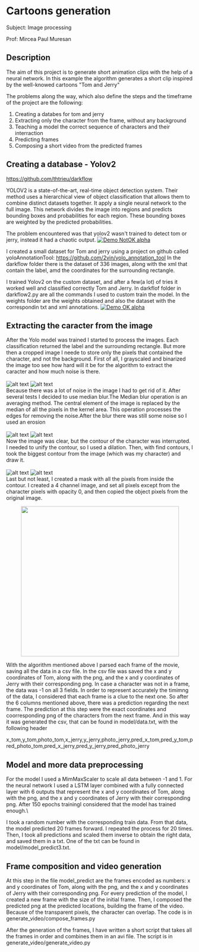 # Cartoons generation
Subject: Image processing

Prof: Mircea Paul Muresan 


## Description

The aim of this project is to generate short animation clips with the help of a neural network. 
In this example the algorithm generates a short clip inspired by the well-knowed cartoons "Tom and Jerry"

The problems along the way, which also define the steps and the timeframe of the project are the following:

1. Creating a databes for tom and jerry
2. Extracting only the character from the frame, without any background
3. Teaching a model the correct sequence of characters and their interraction
4. Predicting frames
5. Composing a short video from the predicted frames

## Creating a database - Yolov2

https://github.com/thtrieu/darkflow

YOLOV2 is a state-of-the-art, real-time object detection system. Their method uses a
hierarchical view of object classification that allows them to
combine distinct datasets together.
It apply a single neural network to the full image. 
This network divides the image into regions and predicts bounding boxes and probabilities for each region. 
These bounding boxes are weighted by the predicted probabilities.

The problem encountered was that yolov2 wasn't trained to detect tom or jerry, instead it had a chaotic output.
[![Demo NotOK alpha](ressources/not_good.gif)](ressources/not_good.gif)

I created a small dataset for Tom and jerry using a project on github called yoloAnnotationTool: https://github.com/2vin/yolo_annotation_tool
In the darkflow folder there is the dataset of 336 images, along with the xml that contain the label, amd the coordinates for the surrounding rectangle.

I trained Yolov2 on the custom dataset, and after a few(a lot) of tries it worked well and classified correctly Tom and Jerry.
In darkflof folder in darkflow2.py are all the commands I used to custom train the model. In the weights folder are the weights obtained and also the dataset with the correspondin txt and xml annotations.
[![Demo OK alpha](ressources/good_class2.gif)](ressources/good_class2.gif.gif)

## Extracting the caracter from the image

After the Yolo model was trained I started to process the images. Each classification returned the label and the surroundimg rectangle. But more then a cropped image I neede to store only the pixels that contained the character, and not the background.
First of all, I grayscaled and binarized the image too see how hard will it be for the algorithm to extract the caracter and how much noise is there.<br/><br/>
![alt text](ressources/1.png)
![alt text](ressources/2.png)<br/>
Because there was a lot of noise in the image I had to get rid of it. After several tests I decided to use median blur.The Median blur operation is an averaging method. The central element of the image is replaced by the median of all the pixels in the kernel area. This operation processes the edges for removing the noise.After the blur there was still some noise so I used an erosion<br/><br/>
![alt text](ressources/3.png)
![alt text](ressources/4.png)<br/>
Now the image was clear, but the contour of the character was interrupted. I needed to unify the contour, so I used a dilation. Then, with find contours, I took the biggest contour from the image (which was my character) and draw it.<br/><br/>
![alt text](ressources/5.png)
![alt text](ressources/6.png)<br/>
Last but not least, I created a mask with all the pixels from inside the contour. I created a 4 channel image, and set all pixels except from the character pixels with opacity 0, and then copied the object pixels from the original image.<br/>
<p align="center">
  <img width="425" height="404" src="ressources/7.png">
</p>

With the algorithm mentioned above I parsed each frame of the movie, saving all the data in a csv file.
In the csv file was saved the x and y coordinates of Tom, along with the png, and the x and y coordinates of Jerry with their corresponding png. In case a character was not in a frame, the data was -1 on all 3 fields. In order to represent accurately the timimng of the data, I considered that each frame is a clue to the next one. So after the 6 columns mentioned above, there was a prediction regarding the next frame. The prediction at this step were the exact coordinates and coorresponding png of the characters from the next frame.
And in this way it was generated the csv, that can be found in model/data.txt, with the following header

x_tom,y_tom,photo_tom,x_jerry,y_jerry,photo_jerry,pred_x_tom,pred_y_tom,pred_photo_tom,pred_x_jerry,pred_y_jerry,pred_photo_jerry

## Model and more data preprocessing

For the model I used a MimMaxScaler to scale all data between -1 and 1. For the neural network I used a LSTM layer combined with a fully connected layer with 6 outputs that represent the x and y coordinates of Tom, along with the png, and the x and y coordinates of Jerry with their corresponding png. After 150 epochs trainingI considered that the model has trained enough.\\

I took a random number with the corresponding train data. From that data, the model predicted 20 frames forward. I repeated the process for 20 times.
Then, I took all predictions and scaled them inverse to obtain the right data, and saved them in a txt. One of the txt can be found in model/model_predict3.txt.

## Frame composition and video generation

At this step in the file model_predict are the frames encoded as numbers: x and y coordinates of Tom, along with the png, and the x and y coordinates of Jerry with their corresponding png. For every prediction of the model, I created a new frame with the size of the initial frame. Then, I composed the predicted png at the predicted locations, building the frame of the video. Because of the transparent pixels, the character can overlap. The code is in generate_video/compose_frames.py

After the generation of the frames, I have written a short script that takes all the frames in order and combines them in an avi file. The script is in generate_video/generate_video.py

